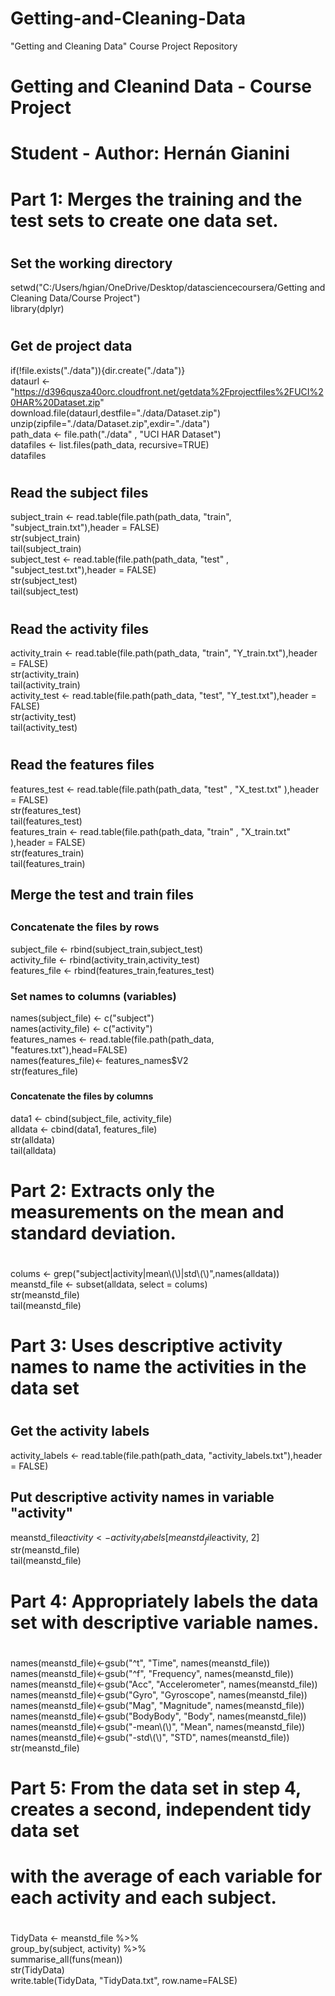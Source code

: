 # Getting-and-Cleaning-Data  
"Getting and Cleaning Data" Course Project Repository  
# Getting and Cleanind Data - Course Project  
# Student - Author: Hernán Gianini  
#  
# Part 1: Merges the training and the test sets to create one data set.  
#  
## Set the working directory  
setwd("C:/Users/hgian/OneDrive/Desktop/datasciencecoursera/Getting and Cleaning Data/Course Project")  
library(dplyr)  
#  
## Get de project data  
if(!file.exists("./data")){dir.create("./data")}  
dataurl <- "https://d396qusza40orc.cloudfront.net/getdata%2Fprojectfiles%2FUCI%20HAR%20Dataset.zip"  
download.file(dataurl,destfile="./data/Dataset.zip")  
unzip(zipfile="./data/Dataset.zip",exdir="./data")  
path_data <- file.path("./data" , "UCI HAR Dataset")  
datafiles <- list.files(path_data, recursive=TRUE)  
datafiles  
#  
## Read the subject files  
subject_train <- read.table(file.path(path_data, "train", "subject_train.txt"),header = FALSE)  
str(subject_train)  
tail(subject_train)  
subject_test  <- read.table(file.path(path_data, "test" , "subject_test.txt"),header = FALSE)  
str(subject_test)  
tail(subject_test)  
#  
## Read the activity files  
activity_train <- read.table(file.path(path_data, "train", "Y_train.txt"),header = FALSE)  
str(activity_train)  
tail(activity_train)  
activity_test <- read.table(file.path(path_data, "test", "Y_test.txt"),header = FALSE)  
str(activity_test)  
tail(activity_test)  
#  
## Read the features files  
features_test  <- read.table(file.path(path_data, "test" , "X_test.txt" ),header = FALSE)  
str(features_test)  
tail(features_test)  
features_train  <- read.table(file.path(path_data, "train" , "X_train.txt" ),header = FALSE)  
str(features_train)  
tail(features_train)  
##  
## Merge the test and train files  
##  
### Concatenate the files by rows  
subject_file <- rbind(subject_train,subject_test)  
activity_file <- rbind(activity_train,activity_test)  
features_file <- rbind(features_train,features_test)  
###  
### Set names to columns (variables)  
names(subject_file) <- c("subject")  
names(activity_file) <- c("activity")  
features_names <- read.table(file.path(path_data, "features.txt"),head=FALSE)  
names(features_file)<- features_names$V2  
str(features_file)  
###  
#### Concatenate the files by columns  
data1 <- cbind(subject_file, activity_file)  
alldata <- cbind(data1, features_file)  
str(alldata)  
tail(alldata)  
#  
# Part 2: Extracts only the measurements on the mean and standard deviation.     
#  
colums <- grep("subject|activity|mean\\(\\)|std\\(\\)",names(alldata))  
meanstd_file <- subset(alldata, select = colums)  
str(meanstd_file)  
tail(meanstd_file)  
#  
# Part 3: Uses descriptive activity names to name the activities in the data set  
#  
## Get the activity labels  
activity_labels <- read.table(file.path(path_data, "activity_labels.txt"),header = FALSE)  
## Put descriptive activity names in variable "activity"  
meanstd_file$activity <- activity_labels[meanstd_file$activity, 2]  
str(meanstd_file)  
tail(meanstd_file)  
#  
# Part 4: Appropriately labels the data set with descriptive variable names.  
#  
names(meanstd_file)<-gsub("^t", "Time", names(meanstd_file))  
names(meanstd_file)<-gsub("^f", "Frequency", names(meanstd_file))  
names(meanstd_file)<-gsub("Acc", "Accelerometer", names(meanstd_file))  
names(meanstd_file)<-gsub("Gyro", "Gyroscope", names(meanstd_file))  
names(meanstd_file)<-gsub("Mag", "Magnitude", names(meanstd_file))  
names(meanstd_file)<-gsub("BodyBody", "Body", names(meanstd_file))  
names(meanstd_file)<-gsub("-mean\\(\\)", "Mean", names(meanstd_file))  
names(meanstd_file)<-gsub("-std\\(\\)", "STD", names(meanstd_file))  
str(meanstd_file)  
#  
# Part 5: From the data set in step 4, creates a second, independent tidy data set      
#         with the average of each variable for each activity and each subject.    
#  
TidyData <- meanstd_file %>%  
        group_by(subject, activity) %>%  
        summarise_all(funs(mean))  
str(TidyData)  
write.table(TidyData, "TidyData.txt", row.name=FALSE)  
